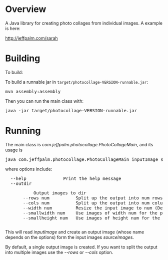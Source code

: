 # Overview

A Java library for creating photo collages from individual images. A example is here:

  http://jeffpalm.com/sarah
  
# Building

To build:

To build a runnable jar in `target/photocollage-VERSION-runnable.jar`:

<pre>
mvn assembly:assembly
</pre>

Then you can run the main class with:
<pre>
java -jar target/photocollage-VERSION-runnable.jar
</pre>

# Running

The main class is *com.jeffpalm.photocollage.PhotoCollageMain*, and its usage is

<pre>
java com.jeffpalm.photocollage.PhotoCollageMain inputImage sourceImage+ [option+]
</pre>

where options include:

<pre>
  --help              Print the help message
  --outdir <dir>      Output images to dir
  --rows num          Split up the output into num rows (Defaults to 1)
  --cols num          Split up the output into num columns (Defaults to 1)
  --width num         Resize the input image to num (Defaults to 200px)
  --smallwidth num    Use images of width num for the pixels (Defaults to 50px)
  --smallheight num   Use images of height num for the pixels (Defaults to 50px)
</pre>

This will read *inputImage* and create an output image (whose 
name depends on the options) form the input images *sourceImage*s.

By default, a single output image is created. If you want to split the output into multiple 
images use the *--rows* or *--cols* option.